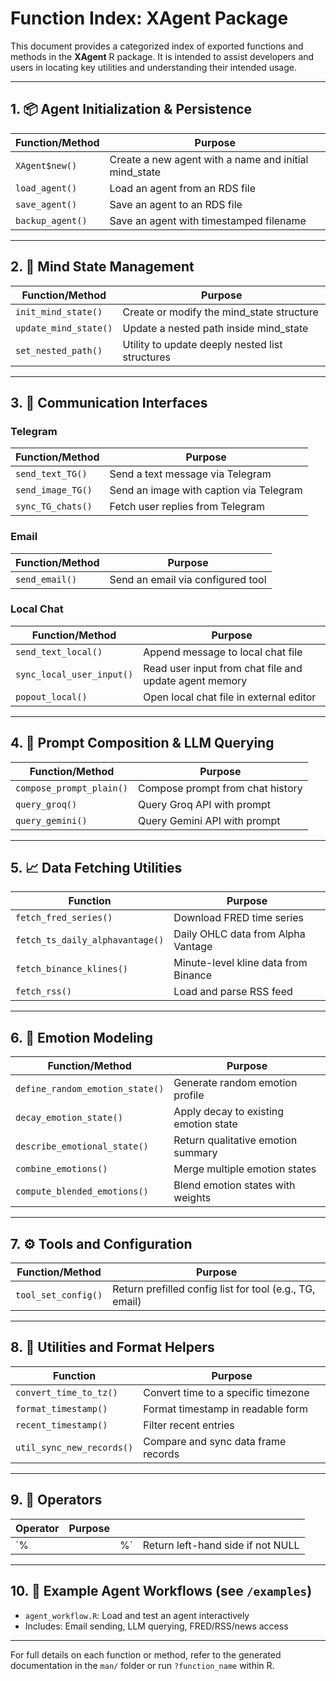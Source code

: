 # Function Index: XAgent Package

This document provides a categorized index of exported functions and methods in the **XAgent** R package. It is intended to assist developers and users in locating key utilities and understanding their intended usage.

---

## 1. 📦 Agent Initialization & Persistence

| Function/Method  | Purpose                                                |
| ---------------- | ------------------------------------------------------ |
| `XAgent$new()`   | Create a new agent with a name and initial mind\_state |
| `load_agent()`   | Load an agent from an RDS file                         |
| `save_agent()`   | Save an agent to an RDS file                           |
| `backup_agent()` | Save an agent with timestamped filename                |

---

## 2. 🧠 Mind State Management

| Function/Method       | Purpose                                         |
| --------------------- | ----------------------------------------------- |
| `init_mind_state()`   | Create or modify the mind\_state structure      |
| `update_mind_state()` | Update a nested path inside mind\_state         |
| `set_nested_path()`   | Utility to update deeply nested list structures |

---

## 3. 📡 Communication Interfaces

### Telegram

| Function/Method   | Purpose                                 |
| ----------------- | --------------------------------------- |
| `send_text_TG()`  | Send a text message via Telegram        |
| `send_image_TG()` | Send an image with caption via Telegram |
| `sync_TG_chats()` | Fetch user replies from Telegram        |

### Email

| Function/Method | Purpose                           |
| --------------- | --------------------------------- |
| `send_email()`  | Send an email via configured tool |

### Local Chat

| Function/Method           | Purpose                                                |
| ------------------------- | ------------------------------------------------------ |
| `send_text_local()`       | Append message to local chat file                      |
| `sync_local_user_input()` | Read user input from chat file and update agent memory |
| `popout_local()`          | Open local chat file in external editor                |

---

## 4. 🧠 Prompt Composition & LLM Querying

| Function/Method          | Purpose                          |
| ------------------------ | -------------------------------- |
| `compose_prompt_plain()` | Compose prompt from chat history |
| `query_groq()`           | Query Groq API with prompt       |
| `query_gemini()`         | Query Gemini API with prompt     |

---

## 5. 📈 Data Fetching Utilities

| Function                        | Purpose                              |
| ------------------------------- | ------------------------------------ |
| `fetch_fred_series()`           | Download FRED time series            |
| `fetch_ts_daily_alphavantage()` | Daily OHLC data from Alpha Vantage   |
| `fetch_binance_klines()`        | Minute-level kline data from Binance |
| `fetch_rss()`                   | Load and parse RSS feed              |

---

## 6. 🧬 Emotion Modeling

| Function/Method                 | Purpose                               |
| ------------------------------- | ------------------------------------- |
| `define_random_emotion_state()` | Generate random emotion profile       |
| `decay_emotion_state()`         | Apply decay to existing emotion state |
| `describe_emotional_state()`    | Return qualitative emotion summary    |
| `combine_emotions()`            | Merge multiple emotion states         |
| `compute_blended_emotions()`    | Blend emotion states with weights     |

---

## 7. ⚙️ Tools and Configuration

| Function/Method     | Purpose                                                 |
| ------------------- | ------------------------------------------------------- |
| `tool_set_config()` | Return prefilled config list for tool (e.g., TG, email) |

---

## 8. 📃 Utilities and Format Helpers

| Function                  | Purpose                             |
| ------------------------- | ----------------------------------- |
| `convert_time_to_tz()`    | Convert time to a specific timezone |
| `format_timestamp()`      | Format timestamp in readable form   |
| `recent_timestamp()`      | Filter recent entries               |
| `util_sync_new_records()` | Compare and sync data frame records |

---

## 9. 🔄 Operators

| Operator | Purpose |     |                                   |
| -------- | ------- | --- | --------------------------------- |
| \`%      |         | %\` | Return left-hand side if not NULL |

---

## 10. 🧪 Example Agent Workflows (see `/examples`)

* `agent_workflow.R`: Load and test an agent interactively
* Includes: Email sending, LLM querying, FRED/RSS/news access

---

For full details on each function or method, refer to the generated documentation in the `man/` folder or run `?function_name` within R.
